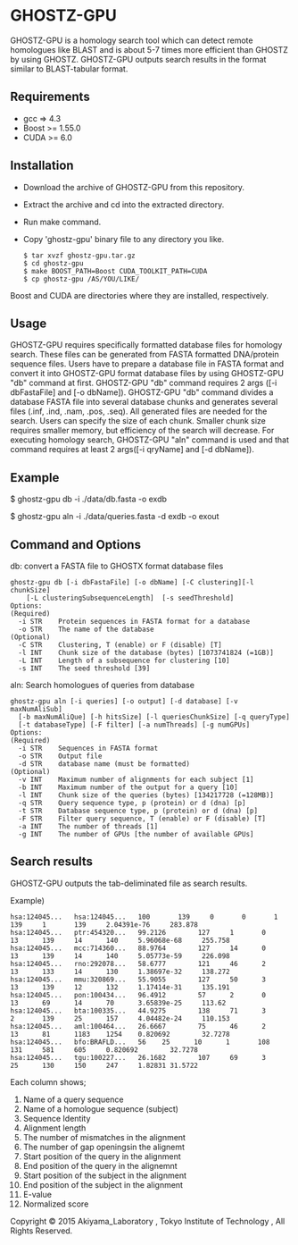 GHOSTZ-GPU
======

GHOSTZ-GPU is a homology search tool which can detect remote homologues like BLAST and is about 5-7 times more efficient than GHOSTZ by using GHOSTZ. GHOSTZ-GPU outputs search results in the format similar to BLAST-tabular format.

Requirements
------------
- gcc => 4.3
- Boost >= 1.55.0
- CUDA >= 6.0

Installation
------------

- Download the archive of GHOSTZ-GPU from this repository.
- Extract the archive and cd into the extracted directory.
- Run make command.
- Copy 'ghostz-gpu' binary file to any directory you like.

      $ tar xvzf ghostz-gpu.tar.gz
      $ cd ghostz-gpu
      $ make BOOST_PATH=Boost CUDA_TOOLKIT_PATH=CUDA
      $ cp ghostz-gpu /AS/YOU/LIKE/
    
Boost and CUDA are directories where they are installed, respectively.
    
Usage
-----
GHOSTZ-GPU requires specifically formatted database files for homology search. These files can be generated from FASTA formatted DNA/protein sequence files. 
Users have to prepare a database file in FASTA format and convert it into GHOSTZ-GPU format database files by using GHOSTZ-GPU "db" command at first. GHOSTZ-GPU "db" command requires 2 args ([-i dbFastaFile] and [-o dbName]). GHOSTZ-GPU "db" command divides a database FASTA file into several database chunks and generates several files (.inf, .ind, .nam, .pos, .seq). All generated files are needed for the search. Users can specify the size of each chunk. Smaller chunk size requires smaller memory, but efficiency of the search will decrease. 
For executing homology search, GHOSTZ-GPU "aln" command is used and that command requires at least 2 args([-i qryName] and [-d dbName]).

Example
-------
$ ghostz-gpu db  -i ./data/db.fasta -o exdb

$ ghostz-gpu aln -i ./data/queries.fasta -d exdb -o exout

Command and Options
-------------------
db: convert a FASTA file to GHOSTX format database files

    ghostz-gpu db [-i dbFastaFile] [-o dbName] [-C clustering][-l chunkSize]
        [-L clusteringSubsequenceLength]  [-s seedThreshold]
    Options:
    (Required)
      -i STR    Protein sequences in FASTA format for a database
      -o STR    The name of the database
    (Optional)
      -C STR    Clustering, T (enable) or F (disable) [T]
      -l INT    Chunk size of the database (bytes) [1073741824 (=1GB)]
      -L INT    Length of a subsequence for clustering [10]
      -s INT    The seed threshold [39]


aln:  Search homologues of queries from database

    ghostz-gpu aln [-i queries] [-o output] [-d database] [-v maxNumAliSub]
      [-b maxNumAliQue] [-h hitsSize] [-l queriesChunkSize] [-q queryType]
      [-t databaseType] [-F filter] [-a numThreads] [-g numGPUs]
    Options:
    (Required)
      -i STR    Sequences in FASTA format
      -o STR    Output file
      -d STR    database name (must be formatted)
    (Optional)
      -v INT    Maximum number of alignments for each subject [1]
      -b INT    Maximum number of the output for a query [10]
      -l INT    Chunk size of the queries (bytes) [134217728 (=128MB)]
      -q STR    Query sequence type, p (protein) or d (dna) [p]
      -t STR    Database sequence type, p (protein) or d (dna) [p]
      -F STR    Filter query sequence, T (enable) or F (disable) [T] 
      -a INT    The number of threads [1]
      -g INT    The number of GPUs [the number of available GPUs]
Search results
--------------
GHOSTZ-GPU outputs the tab-deliminated file as search results.

Example)

    hsa:124045...   hsa:124045...   100       139     0       0       1       139     1       139     2.04391e-76     283.878
    hsa:124045...   ptr:454320...   99.2126        127     1       0       13      139     14      140     5.96068e-68     255.758
    hsa:124045...   mcc:714360...   88.9764        127     14      0       13      139     14      140     5.05773e-59     226.098
    hsa:124045...   rno:292078...   58.6777        121     46      2       13      133     14      130     1.38697e-32     138.272
    hsa:124045...   mmu:320869...   55.9055        127     50      3       13      139     12      132     1.17414e-31     135.191
    hsa:124045...   pon:100434...   96.4912        57      2       0       13      69      14      70      3.65839e-25     113.62
    hsa:124045...   bta:100335...   44.9275        138     71      3       2       139     25      157     4.04482e-24     110.153
    hsa:124045...   aml:100464...   26.6667        75      46      2       13      81      1183    1254    0.820692        32.7278
    hsa:124045...   bfo:BRAFLD...   56    25      10      1       108     131     581     605     0.820692        32.7278
    hsa:124045...   tgu:100227...   26.1682        107     69      3       25      130     150     247     1.82831 31.5722

Each column shows;

1. Name of a query sequence
2. Name of a homologue sequence (subject)
3. Sequence Identity
4. Alignment length
5. The number of mismatches in the alignment
6. The number of gap openingsin the alignemt
7. Start position of the query in the alignment
8. End position of the query in the alignemnt
9. Start position of the subject in the alignment
10. End position of the subject in the alignment
11. E-value
12. Normalized score

Copyright © 2015 Akiyama_Laboratory , Tokyo Institute of Technology , All Rights Reserved.  

